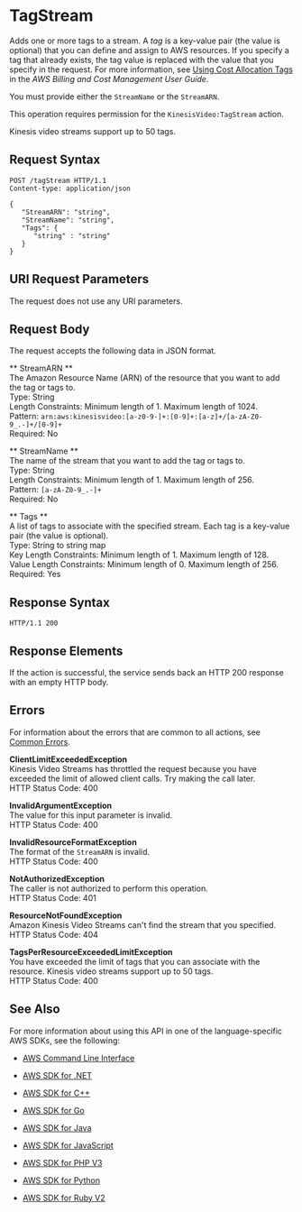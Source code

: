 # TagStream<a name="API_TagStream"></a>

Adds one or more tags to a stream\. A *tag* is a key\-value pair \(the value is optional\) that you can define and assign to AWS resources\. If you specify a tag that already exists, the tag value is replaced with the value that you specify in the request\. For more information, see [Using Cost Allocation Tags](http://docs.aws.amazon.com/awsaccountbilling/latest/aboutv2/cost-alloc-tags.html) in the *AWS Billing and Cost Management User Guide*\. 

You must provide either the `StreamName` or the `StreamARN`\.

This operation requires permission for the `KinesisVideo:TagStream` action\.

Kinesis video streams support up to 50 tags\.

## Request Syntax<a name="API_TagStream_RequestSyntax"></a>

```
POST /tagStream HTTP/1.1
Content-type: application/json

{
   "StreamARN": "string",
   "StreamName": "string",
   "Tags": { 
      "string" : "string" 
   }
}
```

## URI Request Parameters<a name="API_TagStream_RequestParameters"></a>

The request does not use any URI parameters\.

## Request Body<a name="API_TagStream_RequestBody"></a>

The request accepts the following data in JSON format\.

 ** StreamARN **   
The Amazon Resource Name \(ARN\) of the resource that you want to add the tag or tags to\.  
Type: String  
Length Constraints: Minimum length of 1\. Maximum length of 1024\.  
Pattern: `arn:aws:kinesisvideo:[a-z0-9-]+:[0-9]+:[a-z]+/[a-zA-Z0-9_.-]+/[0-9]+`   
Required: No

 ** StreamName **   
The name of the stream that you want to add the tag or tags to\.  
Type: String  
Length Constraints: Minimum length of 1\. Maximum length of 256\.  
Pattern: `[a-zA-Z0-9_.-]+`   
Required: No

 ** Tags **   
A list of tags to associate with the specified stream\. Each tag is a key\-value pair \(the value is optional\)\.  
Type: String to string map  
Key Length Constraints: Minimum length of 1\. Maximum length of 128\.  
Value Length Constraints: Minimum length of 0\. Maximum length of 256\.  
Required: Yes

## Response Syntax<a name="API_TagStream_ResponseSyntax"></a>

```
HTTP/1.1 200
```

## Response Elements<a name="API_TagStream_ResponseElements"></a>

If the action is successful, the service sends back an HTTP 200 response with an empty HTTP body\.

## Errors<a name="API_TagStream_Errors"></a>

For information about the errors that are common to all actions, see [Common Errors](CommonErrors.md)\.

 **ClientLimitExceededException**   
Kinesis Video Streams has throttled the request because you have exceeded the limit of allowed client calls\. Try making the call later\.  
HTTP Status Code: 400

 **InvalidArgumentException**   
The value for this input parameter is invalid\.  
HTTP Status Code: 400

 **InvalidResourceFormatException**   
The format of the `StreamARN` is invalid\.  
HTTP Status Code: 400

 **NotAuthorizedException**   
The caller is not authorized to perform this operation\.  
HTTP Status Code: 401

 **ResourceNotFoundException**   
Amazon Kinesis Video Streams can't find the stream that you specified\.  
HTTP Status Code: 404

 **TagsPerResourceExceededLimitException**   
You have exceeded the limit of tags that you can associate with the resource\. Kinesis video streams support up to 50 tags\.   
HTTP Status Code: 400

## See Also<a name="API_TagStream_SeeAlso"></a>

For more information about using this API in one of the language\-specific AWS SDKs, see the following:

+  [AWS Command Line Interface](http://docs.aws.amazon.com/goto/aws-cli/kinesisvideo-2017-09-30/TagStream) 

+  [AWS SDK for \.NET](http://docs.aws.amazon.com/goto/DotNetSDKV3/kinesisvideo-2017-09-30/TagStream) 

+  [AWS SDK for C\+\+](http://docs.aws.amazon.com/goto/SdkForCpp/kinesisvideo-2017-09-30/TagStream) 

+  [AWS SDK for Go](http://docs.aws.amazon.com/goto/SdkForGoV1/kinesisvideo-2017-09-30/TagStream) 

+  [AWS SDK for Java](http://docs.aws.amazon.com/goto/SdkForJava/kinesisvideo-2017-09-30/TagStream) 

+  [AWS SDK for JavaScript](http://docs.aws.amazon.com/goto/AWSJavaScriptSDK/kinesisvideo-2017-09-30/TagStream) 

+  [AWS SDK for PHP V3](http://docs.aws.amazon.com/goto/SdkForPHPV3/kinesisvideo-2017-09-30/TagStream) 

+  [AWS SDK for Python](http://docs.aws.amazon.com/goto/boto3/kinesisvideo-2017-09-30/TagStream) 

+  [AWS SDK for Ruby V2](http://docs.aws.amazon.com/goto/SdkForRubyV2/kinesisvideo-2017-09-30/TagStream) 